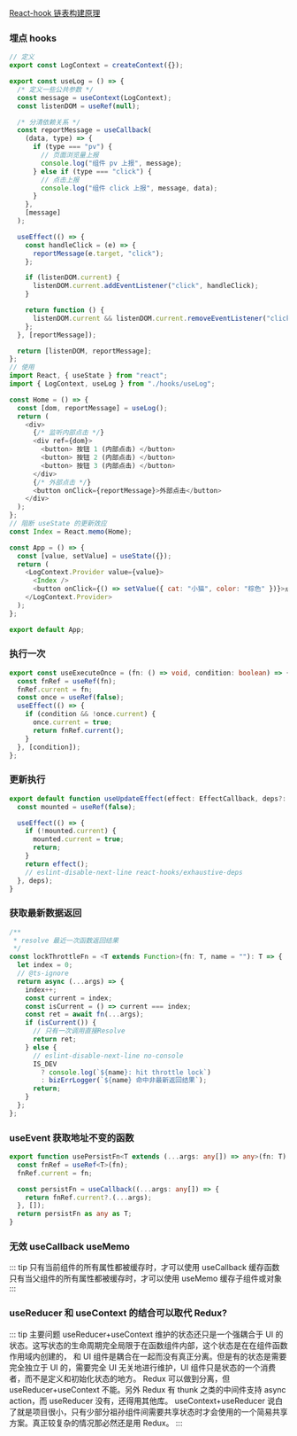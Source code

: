 [React-hook 链表构建原理](https://segmentfault.com/a/1190000042799935)

### 埋点 hooks

```javascript
// 定义
export const LogContext = createContext({});

export const useLog = () => {
  /* 定义一些公共参数 */
  const message = useContext(LogContext);
  const listenDOM = useRef(null);

  /* 分清依赖关系 */
  const reportMessage = useCallback(
    (data, type) => {
      if (type === "pv") {
        // 页面浏览量上报
        console.log("组件 pv 上报", message);
      } else if (type === "click") {
        // 点击上报
        console.log("组件 click 上报", message, data);
      }
    },
    [message]
  );

  useEffect(() => {
    const handleClick = (e) => {
      reportMessage(e.target, "click");
    };

    if (listenDOM.current) {
      listenDOM.current.addEventListener("click", handleClick);
    }

    return function () {
      listenDOM.current && listenDOM.current.removeEventListener("click", handleClick);
    };
  }, [reportMessage]);

  return [listenDOM, reportMessage];
};
// 使用
import React, { useState } from "react";
import { LogContext, useLog } from "./hooks/useLog";

const Home = () => {
  const [dom, reportMessage] = useLog();
  return (
    <div>
      {/* 监听内部点击 */}
      <div ref={dom}>
        <button> 按钮 1 (内部点击) </button>
        <button> 按钮 2 (内部点击) </button>
        <button> 按钮 3 (内部点击) </button>
      </div>
      {/* 外部点击 */}
      <button onClick={reportMessage}>外部点击</button>
    </div>
  );
};
// 阻断 useState 的更新效应
const Index = React.memo(Home);

const App = () => {
  const [value, setValue] = useState({});
  return (
    <LogContext.Provider value={value}>
      <Index />
      <button onClick={() => setValue({ cat: "小猫", color: "棕色" })}>点击</button>
    </LogContext.Provider>
  );
};

export default App;
```

### 执行一次

```typescript
export const useExecuteOnce = (fn: () => void, condition: boolean) => {
  const fnRef = useRef(fn);
  fnRef.current = fn;
  const once = useRef(false);
  useEffect(() => {
    if (condition && !once.current) {
      once.current = true;
      return fnRef.current();
    }
  }, [condition]);
};
```

### 更新执行

```typescript
export default function useUpdateEffect(effect: EffectCallback, deps?: DependencyList) {
  const mounted = useRef(false);

  useEffect(() => {
    if (!mounted.current) {
      mounted.current = true;
      return;
    }
    return effect();
    // eslint-disable-next-line react-hooks/exhaustive-deps
  }, deps);
}
```

### 获取最新数据返回

```typescript
/**
 * resolve 最近一次函数返回结果
 */
const lockThrottleFn = <T extends Function>(fn: T, name = ""): T => {
  let index = 0;
  // @ts-ignore
  return async (...args) => {
    index++;
    const current = index;
    const isCurrent = () => current === index;
    const ret = await fn(...args);
    if (isCurrent()) {
      // 只有一次调用直接Resolve
      return ret;
    } else {
      // eslint-disable-next-line no-console
      IS_DEV
        ? console.log(`${name}: hit throttle lock`)
        : bizErrLogger(`${name} 命中非最新返回结果`);
      return;
    }
  };
};
```

### useEvent 获取地址不变的函数

```typescript
export function usePersistFn<T extends (...args: any[]) => any>(fn: T) {
  const fnRef = useRef<T>(fn);
  fnRef.current = fn;

  const persistFn = useCallback((...args: any[]) => {
    return fnRef.current?.(...args);
  }, []);
  return persistFn as any as T;
}
```

### 无效 useCallback useMemo

::: tip
只有当前组件的所有属性都被缓存时，才可以使用 useCallback 缓存函数 只有当父组件的所有属性都被缓存时，才可以使用 useMemo 缓存子组件或对象
:::

### useReducer 和 useContext 的结合可以取代 Redux?

::: tip
主要问题 useReducer+useContext 维护的状态还只是一个强耦合于 UI 的状态。这写状态的生命周期完全局限于在函数组件内部，这个状态是在在组件函数作用域内创建的，
和 UI 组件是耦合在一起而没有真正分离。但是有的状态是需要完全独立于 UI 的，需要完全 UI 无关地进行维护，UI 组件只是状态的一个消费者，而不是定义和初始化状态的地方。
Redux 可以做到分离，但 useReducer+useContext 不能。另外 Redux 有 thunk 之类的中间件支持 async action，而 useReducer 没有，还得用其他库。
useContext+useReducer 说白了就是项目很小，只有少部分祖孙组件间需要共享状态时才会使用的一个简易共享方案。真正较复杂的情况那必然还是用 Redux。
:::
